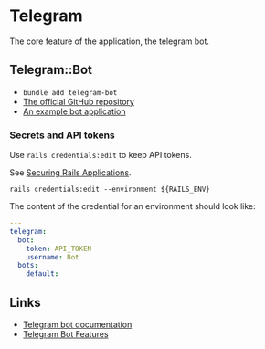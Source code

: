 # Telegram

The core feature of the application, the telegram bot.

## Telegram::Bot

* `bundle add telegram-bot`
* [The official GitHub repository](https://github.com/telegram-bot-rb/telegram-bot)
* [An example bot application](https://github.com/telegram-bot-rb/telegram-bot/)

### Secrets and API tokens

Use `rails credentials:edit` to keep API tokens.

See [Securing Rails Applications](https://guides.rubyonrails.org/security.html).

```console
rails credentials:edit --environment ${RAILS_ENV}
```

The content of the credential for an environment should look like:

```yaml
---
telegram:
  bot:
    token: API_TOKEN
    username: Bot
  bots:
    default:
```

## Links

* [Telegram bot documentation](https://core.telegram.org/bots)
* [Telegram Bot Features](https://core.telegram.org/bots/features)
